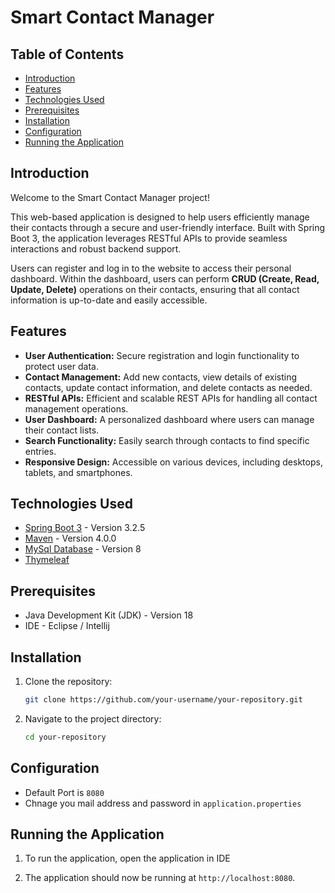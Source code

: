 # Smart Contact Manager

## Table of Contents

- [Introduction](#introduction)
- [Features](#features)
- [Technologies Used](#technologies-used)
- [Prerequisites](#prerequisites)
- [Installation](#installation)
- [Configuration](#configuration)
- [Running the Application](#running-the-application)

## Introduction

Welcome to the Smart Contact Manager project! 

This web-based application is designed to help users efficiently manage their contacts through a secure and user-friendly interface. Built with Spring Boot 3, the application leverages RESTful APIs to provide seamless interactions and robust backend support.

Users can register and log in to the website to access their personal dashboard. Within the dashboard, users can perform **CRUD (Create, Read, Update, Delete)** operations on their contacts, ensuring that all contact information is up-to-date and easily accessible.

## Features

- **User Authentication:** Secure registration and login functionality to protect user data.
- **Contact Management:** Add new contacts, view details of existing contacts, update contact information, and delete contacts as needed.
- **RESTful APIs:** Efficient and scalable REST APIs for handling all contact management operations.
- **User Dashboard:** A personalized dashboard where users can manage their contact lists.
- **Search Functionality:** Easily search through contacts to find specific entries.
- **Responsive Design:** Accessible on various devices, including desktops, tablets, and smartphones.


## Technologies Used

- [Spring Boot 3](https://spring.io/projects/spring-boot) - Version 3.2.5
- [Maven](https://maven.apache.org/) - Version 4.0.0
- [MySql Database](https://dev.mysql.com/) - Version 8
- [Thymeleaf](https://www.thymeleaf.org/) 

## Prerequisites

- Java Development Kit (JDK) - Version 18
- IDE - Eclipse / Intellij

## Installation

1. Clone the repository:
    ```bash
    git clone https://github.com/your-username/your-repository.git
    ```
2. Navigate to the project directory:
    ```bash
    cd your-repository
    ```

## Configuration

- Default Port is `8080`
- Chnage you mail address and password in `application.properties`
  

## Running the Application

1. To run the application, open the application in IDE 

2. The application should now be running at `http://localhost:8080`.


